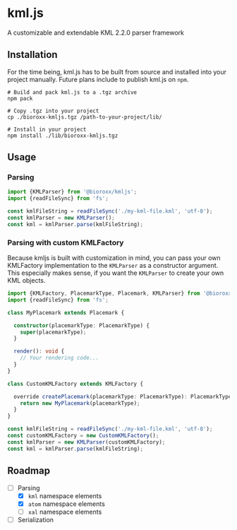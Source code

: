 # kml.js

A customizable and extendable KML 2.2.0 parser framework

## Installation

For the time being, kml.js has to be built from source and installed into your project manually.
Future plans include to publish kml.js on `npm`.

````shell
# Build and pack kml.js to a .tgz archive
npm pack

# Copy .tgz into your project
cp ./bioroxx-kmljs.tgz /path-to-your-project/lib/

# Install in your project
npm install ./lib/bioroxx-kmljs.tgz
````

## Usage

### Parsing

````js
import {KMLParser} from '@bioroxx/kmljs';
import {readFileSync} from 'fs';

const kmlFileString = readFileSync('./my-kml-file.kml', 'utf-8');
const kmlParser = new KMLParser();
const kml = kmlParser.parse(kmlFileString);
````

### Parsing with custom KMLFactory

Because kmljs is built with customization in mind, you can pass your own KMLFactory implementation
to the `KMLParser` as a constructor argument. This especially makes sense, if you want the
`KMLParser` to create your own KML objects.

````ts
import {KMLFactory, PlacemarkType, Placemark, KMLParser} from '@bioroxx/kmljs';
import {readFileSync} from 'fs';

class MyPlacemark extends Placemark {

  constructor(placemarkType: PlacemarkType) {
    super(placemarkType);
  }

  render(): void {
    // Your rendering code...
  }
}

class CustomKMLFactory extends KMLFactory {

  override createPlacemark(placemarkType: PlacemarkType): PlacemarkType {
    return new MyPlacemark(placemarkType);
  }
}

const kmlFileString = readFileSync('./my-kml-file.kml', 'utf-8');
const customKMLFactory = new CustomKMLFactory();
const kmlParser = new KMLParser(customKMLFactory);
const kml = kmlParser.parse(kmlFileString);
````

## Roadmap

- [ ] Parsing
    - [x] `kml` namespace elements
    - [x] `atom` namespace elements
    - [ ] `xal` namespace elements
- [ ] Serialization
